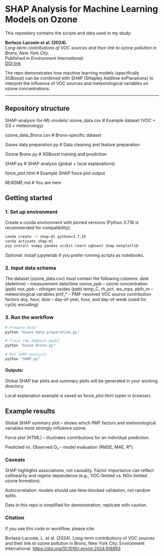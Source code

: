 # SHAP Analysis for Machine Learning Models on Ozone

This repository contains the scripts and data used in my study:

**Borlaza-Lacoste et al. (2024).**  
*Long-term contributions of VOC sources and their link to ozone pollution in Bronx, New York City.*  
Published in *Environment International*.  
[DOI link](http://dx.doi.org/10.2139/ssrn.4830442)

The repo demonstrates how machine learning models (specifically XGBoost) can be combined with SHAP (SHapley Additive exPlanations) to interpret the influence of VOC sources and meteorological variables on ozone concentrations.

---

## Repository structure

SHAP-analysis-for-ML-models/
ozone_data.csv # Example dataset (VOC + O3 + meteorology)

ozone_data_Bronx.csv # Bronx-specific dataset

Gases data preparation.py # Data cleaning and feature preparation

Ozone Bronx.py # XGBoost training and prediction

SHAP.py # SHAP analysis (global + local explanations)

force_plot.html # Example SHAP force plot output

README.md # You are here

## Getting started

### 1. Set up environment

Create a conda environment with pinned versions (Python 3.7.16 is recommended for compatibility):

```bash
conda create -n shap-ml python=3.7.16
conda activate shap-ml
pip install numpy pandas scikit-learn xgboost shap matplotlib

```
Optional: install jupyterlab if you prefer running scripts as notebooks.

### 2. Input data schema

The dataset (ozone_data.csv) must contain the following columns:
  date (datetime) – measurement date/time
  ozone_ppb – ozone concentration (ppb)
  nox_ppb – nitrogen oxides (ppb)
  temp_C, rh_pct, ws_mps, pblh_m – meteorological variables
  pmf_* – PMF-resolved VOC source contribution factors
  doy, hour, dow – day-of-year, hour, and day-of-week (used for cyclic encoding)

### 3. Run the workflow

```bash
# Prepare data
python "Gases data preparation.py"

# Train the XGBoost model
python "Ozone Bronx.py"

# Run SHAP analysis
python "SHAP.py"
```
#### Outputs:

Global SHAP bar plots and summary plots will be generated in your working directory.

Local explanation example is saved as force_plot.html (open in browser).

## Example results

  Global SHAP summary plot – shows which PMF factors and meteorological variables most strongly influence ozone.
 
  Force plot (HTML) – illustrates contributions for an individual prediction.
  
  Predicted vs. Observed O₃ – model evaluation (RMSE, MAE, R²).

### Caveats

SHAP highlights associations, not causality. Factor importance can reflect collinearity and regime dependence (e.g., VOC-limited vs. NOx-limited ozone formation).

Autocorrelation: models should use time-blocked validation, not random splits.

Data in this repo is simplified for demonstration; replicate with caution.

### Citation

If you use this code or workflow, please cite:

Borlaza-Lacoste, L. et al. (2024). Long-term contributions of VOC sources and their link to ozone pollution in Bronx, New York City. Environment International. https://doi.org/10.1016/j.envint.2024.108993


